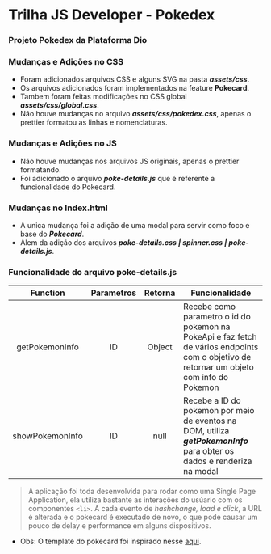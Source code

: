 # Trilha JS Developer - Pokedex

### Projeto Pokedex da Plataforma Dio

### Mudanças e Adições no CSS
* Foram adicionados arquivos CSS e alguns SVG na pasta ***assets/css***.
* Os arquivos adicionados foram implementados na feature **Pokecard**.
* Tambem foram feitas modificações no CSS global ***assets/css/global.css***.
* Não houve mudanças no arquivo ***assets/css/pokedex.css***, apenas o prettier formatou as linhas e nomenclaturas.

### Mudanças e Adições no JS
* Não houve mudanças nos arquivos JS originais, apenas o prettier formatando.
* Foi adicionado o arquivo ***poke-details.js*** que é referente a funcionalidade do Pokecard.

### Mudanças no Index.html
* A unica mudança foi a adição de uma modal para servir como foco e base do ***Pokecard***.
* Alem da adição dos arquivos ***poke-details.css | spinner.css | poke-details.js***.

### Funcionalidade do arquivo **poke-details.js**

| Function | Parametros | Retorna | Funcionalidade |
| :----------------: | :--: | :-----: | ------- |
| getPokemonInfo |  ID | Object | Recebe como parametro o id do pokemon na PokeApi e faz fetch de vários endpoints com o objetivo de retornar um objeto com info do Pokemon
| showPokemonInfo | ID | null | Recebe a ID do pokemon por meio de eventos na DOM, utiliza ***getPokemonInfo*** para obter os dados e renderiza na modal

> A aplicação foi toda desenvolvida para rodar como uma Single Page Application, ela utiliza bastante as interações do usúario com os componentes `<li>`. A cada evento de *hashchange, load e click*, a URL é alterada e o pokecard é executado de novo, o que pode causar um pouco de delay e performance em alguns dispositivos.

* Obs: O template do pokecard foi inspirado nesse [aqui](https://dribbble.com/shots/8529489-Galarian-Pok-dex-iOS-App).
